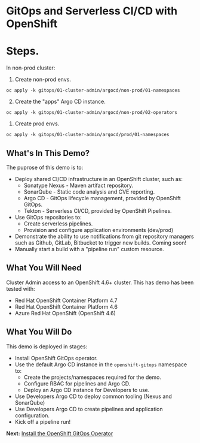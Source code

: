 # GitOps and Serverless CI/CD with OpenShift

# Steps.

In non-prod cluster:

1. Create non-prod envs.

```
oc apply -k gitops/01-cluster-admin/argocd/non-prod/01-namespaces
```

2. Create the "apps" Argo CD instance.

```
oc apply -k gitops/01-cluster-admin/argocd/non-prod/02-operators
```

1. Create prod envs.

```
oc apply -k gitops/01-cluster-admin/argocd/prod/01-namespaces
```


## What's In This Demo?

The puprose of this demo is to:

* Deploy shared CI/CD infrastructure in an OpenShift cluster, such as:
    * Sonatype Nexus - Maven artifact repository.
    * SonarQube - Static code analysis and CVE reporting.
    * Argo CD - GitOps lifecycle management, provided by OpenShift GitOps.
    * Tekton - Serverless CI/CD, provided by OpenShift Pipelines.
* Use GitOps repositories to:
    * Create serverless pipelines.
    * Provision and configure application environments (dev/prod)
* Demonstrate the ability to use notifications from git repository managers such as Github, GitLab, Bitbucket to trigger new builds. Coming soon!
* Manually start a build with a "pipeline run" custom resource.

## What You Will Need

Cluster Admin access to an OpenShift 4.6+ cluster. This has demo has been tested with:

* Red Hat OpenShift Container Platform 4.7
* Red Hat OpenShift Container Platform 4.6
* Azure Red Hat OpenShift (OpenShift 4.6)

## What You Will Do

This demo is deployed in stages:
* Install OpenShift GitOps operator.
* Use the default Argo CD instance in the `openshift-gitops` namespace to:
    * Create the projects/namespaces required for the demo.
    * Configure RBAC for pipelines and Argo CD.
    * Deploy an Argo CD instance for Developers to use.
* Use Developers Argo CD to deploy common tooling (Nexus and SonarQube)
* Use Developers Argo CD to create pipelines and application configuration.
* Kick off a pipeline run!


**Next:** [Install the OpenShift GitOps Operator](docs/01-install-gitops-operator.md)


